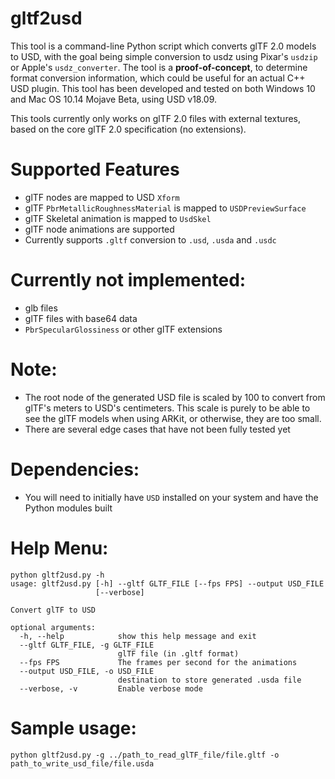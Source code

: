 # gltf2usd

This tool is a command-line Python script which converts glTF 2.0 models to USD, with the goal being simple conversion to usdz using Pixar's `usdzip` or Apple's `usdz_converter`.  The tool is a **proof-of-concept**, to determine format conversion information, which could be useful for an actual C++ USD plugin.  This tool has been developed and tested on both Windows 10 and Mac OS 10.14 Mojave Beta, using USD v18.09.

This tools currently only works on glTF 2.0 files with external textures, based on the core glTF 2.0 specification (no extensions).  

# Supported Features
- glTF nodes are mapped to USD `Xform`
- glTF `PbrMetallicRoughnessMaterial` is mapped to `USDPreviewSurface`
- glTF Skeletal animation is mapped to `UsdSkel`
- glTF node animations are supported
- Currently supports `.gltf` conversion to `.usd`, `.usda` and `.usdc`


# Currently not implemented:
- glb files
- glTF files with base64 data
- `PbrSpecularGlossiness` or other glTF extensions

# Note:
- The root node of the generated USD file is scaled by 100 to convert from glTF's meters to USD's centimeters.  This scale is purely to be able to see the glTF models when using ARKit, or otherwise, they are too small.
- There are several edge cases that have not been fully tested yet

# Dependencies:
- You will need to initially have `USD` installed on your system 
and have the Python modules built


# Help Menu:
```Shell
python gltf2usd.py -h
usage: gltf2usd.py [-h] --gltf GLTF_FILE [--fps FPS] --output USD_FILE
                   [--verbose]

Convert glTF to USD

optional arguments:
  -h, --help            show this help message and exit
  --gltf GLTF_FILE, -g GLTF_FILE
                        glTF file (in .gltf format)
  --fps FPS             The frames per second for the animations
  --output USD_FILE, -o USD_FILE
                        destination to store generated .usda file
  --verbose, -v         Enable verbose mode
```

# Sample usage:
```Shell
python gltf2usd.py -g ../path_to_read_glTF_file/file.gltf -o path_to_write_usd_file/file.usda
```